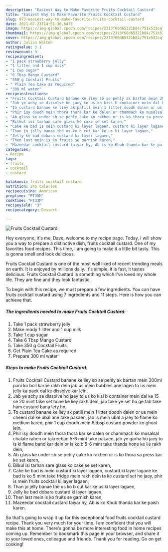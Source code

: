 ```yaml
---
description: "Easiest Way to Make Favorite Fruits Cocktail Custard"
title: "Easiest Way to Make Favorite Fruits Cocktail Custard"
slug: 973-easiest-way-to-make-favorite-fruits-cocktail-custard
date: 2021-07-23T14:51:30.647Z
image: https://img-global.cpcdn.com/recipes/2313f60d65321b84/751x532cq70/fruits-cocktail-custard-recipe-main-photo.jpg
thumbnail: https://img-global.cpcdn.com/recipes/2313f60d65321b84/751x532cq70/fruits-cocktail-custard-recipe-main-photo.jpg
cover: https://img-global.cpcdn.com/recipes/2313f60d65321b84/751x532cq70/fruits-cocktail-custard-recipe-main-photo.jpg
author: Julian Walton
ratingvalue: 3.1
reviewcount: 9
recipeingredient:
- "1 pack strawberry jelly"
- "1 litter and 1 cup milk"
- "1 cup sugar"
- "6 Tbsp Mango Custard"
- "350 g Cocktail Fruits"
- " Plain Tea Cake as required"
- "300 ml water"
recipeinstructions:
- "Fruits Cocktail Custard banane ke liey sb se pehly ak bartan mein 300ml pani ko boil karne rakh dein jab us mein bubbles ane lagen to us mein jelly ka pack dal ke dissolve kar lein,"
- "Jab ye achy se dissolve ho jaey to us ko kisi b container mein dal ke 15 se 20 mint take set hone ke liey rakh dein, jab take ye set ho ge tab take ham custard bana lety hn,"
- "To custard banane ke liey ak patili mein 1 litter doodh dalen or us mein cheeni dal ke ubal ane take pakaen, jab is mein ubal a jaey to flame ko medium karen, phir 1 cup doodh mein 6 tbsp custard powder ko ghool lein,"
- "Phir isy doodh mein thora thora kar ke dalen or chammach ko musalsal chalate rahen or takreeban 5-6 mint take pakaen, jab ye garha ho jaey to is ki flame band kar dein or is ko b 5-6 mint take thanda hone ke lie rakh dein,"
- "Ab glass ke under sb se pehly cake ko rakhen or is ko thora sa press kar ke set karen,"
- "Bilkul isi tarhan sare glass ko cake se set karen,"
- "Cake ke bad is mein custard ki layer lagaen, custard ki layer lagane ke bad is ko 5 mint take fridge mein rakh dein ta ke custard set ho jaey, phir is mein fruits cocktail ki layer lagaen,"
- "Than jo jelly banae the us ko b cut kar ke us ki layer lagaen,"
- "Jelly ke bad dobara custard ki layer lagaen,"
- "Then last mein is ko fruits se garnish karen,"
- "Mazeedar cocktail custard taiyar hy, Ab is ko Khub thanda kar ke paish karen."
categories:
- Recipe
tags:
- fruits
- cocktail
- custard

katakunci: fruits cocktail custard 
nutrition: 245 calories
recipecuisine: American
preptime: "PT35M"
cooktime: "PT33M"
recipeyield: "3"
recipecategory: Dessert

---
```



![Fruits Cocktail Custard](https://img-global.cpcdn.com/recipes/2313f60d65321b84/751x532cq70/fruits-cocktail-custard-recipe-main-photo.jpg)

Hey everyone, it's me, Dave, welcome to my recipe page. Today, I will show you a way to prepare a distinctive dish, fruits cocktail custard. One of my favorites food recipes. This time, I am going to make it a little bit tasty. This is gonna smell and look delicious.

Fruits Cocktail Custard is one of the most well liked of recent trending meals on earth. It is enjoyed by millions daily. It's simple, it is fast, it tastes delicious. Fruits Cocktail Custard is something which I've loved my whole life. They are fine and they look fantastic.




To begin with this recipe, we must prepare a few ingredients. You can have fruits cocktail custard using 7 ingredients and 11 steps. Here is how you can achieve that.

<!--inarticleads1-->

##### The ingredients needed to make Fruits Cocktail Custard:

1. Take 1 pack strawberry jelly
1. Make ready 1 litter and 1 cup milk
1. Take 1 cup sugar
1. Take 6 Tbsp Mango Custard
1. Take 350 g Cocktail Fruits
1. Get  Plain Tea Cake as required
1. Prepare 300 ml water




<!--inarticleads2-->

##### Steps to make Fruits Cocktail Custard:

1. Fruits Cocktail Custard banane ke liey sb se pehly ak bartan mein 300ml pani ko boil karne rakh dein jab us mein bubbles ane lagen to us mein jelly ka pack dal ke dissolve kar lein,
1. Jab ye achy se dissolve ho jaey to us ko kisi b container mein dal ke 15 se 20 mint take set hone ke liey rakh dein, jab take ye set ho ge tab take ham custard bana lety hn,
1. To custard banane ke liey ak patili mein 1 litter doodh dalen or us mein cheeni dal ke ubal ane take pakaen, jab is mein ubal a jaey to flame ko medium karen, phir 1 cup doodh mein 6 tbsp custard powder ko ghool lein,
1. Phir isy doodh mein thora thora kar ke dalen or chammach ko musalsal chalate rahen or takreeban 5-6 mint take pakaen, jab ye garha ho jaey to is ki flame band kar dein or is ko b 5-6 mint take thanda hone ke lie rakh dein,
1. Ab glass ke under sb se pehly cake ko rakhen or is ko thora sa press kar ke set karen,
1. Bilkul isi tarhan sare glass ko cake se set karen,
1. Cake ke bad is mein custard ki layer lagaen, custard ki layer lagane ke bad is ko 5 mint take fridge mein rakh dein ta ke custard set ho jaey, phir is mein fruits cocktail ki layer lagaen,
1. Than jo jelly banae the us ko b cut kar ke us ki layer lagaen,
1. Jelly ke bad dobara custard ki layer lagaen,
1. Then last mein is ko fruits se garnish karen,
1. Mazeedar cocktail custard taiyar hy, Ab is ko Khub thanda kar ke paish karen.




So that's going to wrap it up for this exceptional food fruits cocktail custard recipe. Thank you very much for your time. I am confident that you will make this at home. There's gonna be more interesting food in home recipes coming up. Remember to bookmark this page in your browser, and share it to your loved ones, colleague and friends. Thank you for reading. Go on get cooking!
